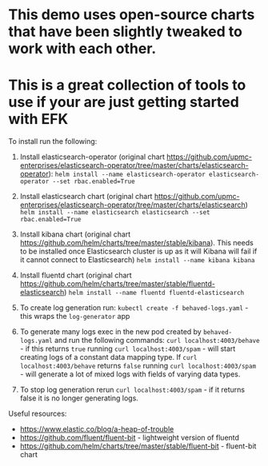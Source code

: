 # This demo uses open-source charts that have been slightly tweaked to work with each other.
# This is a great collection of tools to use if your are just getting started with EFK

To install run the following:

1. Install elasticsearch-operator (original chart https://github.com/upmc-enterprises/elasticsearch-operator/tree/master/charts/elasticsearch-operator):
`helm install --name elasticsearch-operator elasticsearch-operator --set rbac.enabled=True`

2. Install elasticsearch chart (original chart https://github.com/upmc-enterprises/elasticsearch-operator/tree/master/charts/elasticsearch)
`helm install --name elasticsearch elasticsearch --set rbac.enabled=True`

3. Install kibana chart (original chart https://github.com/helm/charts/tree/master/stable/kibana). This needs to be installed once Elasticsearch cluster is up as it will Kibana will fail if it cannot connect to Elasticsearch)
`helm install --name kibana kibana`

4. Install fluentd chart (original chart https://github.com/helm/charts/tree/master/stable/fluentd-elasticsearch)
`helm install --name fluentd fluentd-elasticsearch`

5. To create log generation run:
`kubectl create -f behaved-logs.yaml` - this wraps the `log-generator` app

6. To generate many logs exec in the new pod created by `behaved-logs.yaml` and run the following commands:
`curl localhost:4003/behave` - if this returns `true` running `curl localhost:4003/spam` - will start creating logs of a constant data mapping type. If `curl localhost:4003/behave` returns `false` running `curl localhost:4003/spam` - will generate a lot of mixed logs with fields of varying data types.

7. To stop log generation rerun `curl localhost:4003/spam` - if it returns false it is no longer generating logs.

Useful resources:
* https://www.elastic.co/blog/a-heap-of-trouble
* https://github.com/fluent/fluent-bit - lightweight version of fluentd
* https://github.com/helm/charts/tree/master/stable/fluent-bit - fluent-bit chart
